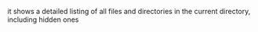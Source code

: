 it shows a detailed listing of all files and directories in the current directory, including hidden ones

